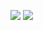 ![](https://github-readme-stats.vercel.app/api?username=wuwuwuzzzzz&show_icons=true&theme=dark&count_private=true?hide=contribs,prs)
![](https://github-readme-stats.vercel.app/api/top-langs/?username=wuwuwuzzzzz&theme=dark&layout=compact)
